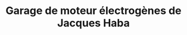 ---
title: "Garage de moteur électrogènes de Jacques Haba"
url: /nzerekore/garage-de-moteur-electrogenes-de-jacques-haba/
shop: Autowerkstatt
---
